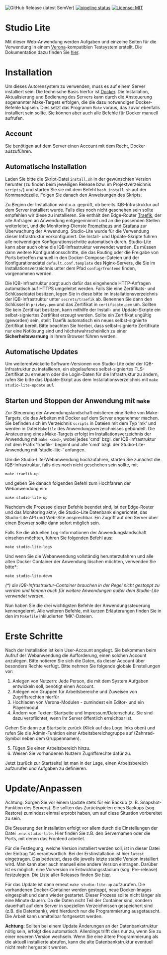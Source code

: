 ![GitHub Release (latest SemVer)](https://img.shields.io/github/v/release/iqb-berlin/studio-lite)
[![pipeline status](https://scm.cms.hu-berlin.de/iqb/studio-lite/badges/main/pipeline.svg)](https://scm.cms.hu-berlin.de/iqb/studio-lite/-/commits/main)
[![License: MIT](https://img.shields.io/badge/License-MIT-yellow.svg)](https://opensource.org/licenses/MIT)

# Studio Lite

Mit dieser Web-Anwendung werden Aufgaben und einzelne Seiten für die Verwendung in einem [Verona](https://verona-interfaces.github.io)-kompatiblen
Testsystem erstellt.
Die Dokumentation dazu finden Sie [hier](https://iqb-berlin.github.io/).

# Installation
Um dieses Autorensystem zu verwenden, muss es auf einem Server installiert sein.
Die technische Basis hierfür ist [Docker](https://www.docker.com/).
Die Installation, Aktualisierung und Bedienung des Servers kann durch die Ansteuerung sogenannter Make-Targets erfolgen,
die die dazu notwendigen Docker-Befehle kapseln.
Dies setzt das Programm `Make` voraus, das zuvor ebenfalls installiert sein sollte.
Sie können aber auch alle Befehle für Docker manuell aufrufen.

## Account
Sie benötigen auf dem Server einen Account mit dem Recht, Docker auszuführen.

## Automatische Installation
Laden Sie bitte die Skript-Datei `install.sh` in der gewünschten Version herunter
(zu finden beim jeweiligen Release bzw. im Projektverzeichnis `scripts/`) und
starten Sie sie mit dem Befehl `bash install.sh` auf der Kommandozeile.
Folgen Sie danach den Anweisungen des Skripts.

Zu Beginn der Installation wird u.a. geprüft, ob bereits IQB-Infrastruktur auf dem Server installiert wurde.
Falls dies noch nicht geschehen sein sollte empfehlen wir diese zu installieren. Sie enthält den Edge-Router
[Traefik](https://traefik.io/), der alle Anfragen an Anwendung entgegennimmt und an die passenden Stellen weiterleitet,
und die Monitoring-Dienste [Prometheus](https://prometheus.io/) und [Grafana](https://grafana.com/) zur Überwachung der
Anwendung.
Studio-Lite wurde für die Verwendung dieser Infrastruktur vorkonfiguriert. Die Install- und Update-Skripte führen alle
notwendigen Konfigurationsschritte automatisch durch.
Studio-Lite kann aber auch ohne die IQB-Infrastruktur verwendet werden. Es müssen dann weitere Konfigurationsschritte,
die das Routing oder die Freigabe von Ports betreffen manuell in den Docker-Compose-Dateien und der Konfigurationsdatei
`default.conf.template` des Nginx-Servers, die Sie im Installationsverzeichnis unter dem Pfad `config/frontend` finden,
vorgenommen werden.

Die IQB-Infrastruktur sorgt auch dafür das eingehende HTTP-Anfragen automatisch auf HTTPS umgeleitet werden.
Falls Sie eine Zertifikats- und Schlüsseldatei besitzen,
legen Sie in diese bitte im Installationsverzeichnis der IQB-Infrastruktur unter `secrets/traefik` ab.
Benennen Sie dann den Schlüssel in `privkey.pem` und das Zertifikat in `certificate.pem` um.
Sollten Sie kein Zertifikat besitzen, kann mithilfe der Install- und Update-Skripte ein selbst-signiertes Zertifikat
erzeugt werden.
Sollte ein Zertifikat ungültig (geworden) sein, stellt Traefik automatisch ein neues selbst-signierte Zertifikat bereit.
Bitte beachten Sie hierbei, dass selbst-signierte Zertifikate nur eine Notlösung sind und höchstwahrscheinlich zu einer
**Sicherheitswarnung** in Ihrem Browser führen werden.

## Automatische Updates
Um weiterentwickelte Software-Versionen von Studio-Lite oder der IQB-Infrastruktur zu installieren,
ein abgelaufenes selbst-signiertes TLS-Zertifikat zu erneuern
oder die Login-Daten für die Infrastruktur zu ändern,
rufen Sie bitte das Update-Skript aus dem Installationsverzeichnis mit `make studio-lite-update` auf.

## Starten und Stoppen der Anwendung mit  `make`
Zur Steuerung der Anwendungslandschaft existieren eine Reihe von Make-Targets,
die das Arbeiten mit Docker auf dem Server angenehmer machen.
Sie befinden sich im Verzeichnis `scripts` in Dateien mit dem Typ 'mk' und
werden in Datei `Makefile` des Anwendungsverzeichnisses gebündelt.
Die Ansteuerung eines Make-Targets erfolgt im Installationsverzeichnis der Anwendung mit `make <cmd>`,
wobei jedes 'cmd' bzgl. der IQB-Infrastruktur mit dem Präfix 'traefik-' beginnt und
alle 'cmd' bzgl. der Studio-Lite-Anwendung mit 'studio-lite-' anfangen.

Um die Studio-Lite-Webanwendung hochzufahren, starten Sie zunächst die IQB-Infrastruktur,
falls dies noch nicht geschehen sein sollte, mit
```
make traefik-up
```
und geben Sie danach folgenden Befehl zum Hochfahren der Webanwendung ein:
```
make studio-lite-up
```

Nachdem die Prozesse dieser Befehle beendet sind, ist der Edge-Router und das Monitoring aktiv, die Studio-Lite
Datenbank eingerichtet, das Studio-Lite API und Web-Site ansprechbar.
Ein Zugriff auf den Server über einen Browser sollte dann sofort möglich sein.

Falls Sie die aktuellen Log-Informationen der Anwendungslandschaft einsehen möchten,
führen Sie folgenden Befehl aus:
````
make studio-lite-logs
````

Und wenn Sie die Webanwendung vollständig herunterzufahren und alle alten Docker Container der Anwendung löschen möchten,
verwenden Sie bitte*:

````
make studio-lite-down
````
_(*) die IQB-Infrastruktur-Container brauchen in der Regel nicht gestoppt zu werden und können auch für weitere
Anwendungen außer dem Studio-Lite verwendet werden._

Nun haben Sie die drei wichtigsten Befehle der Anwendungssteuerung kennengelernt.
Alle weiteren Befehle, mit kurzen Erläuterungen finden Sie in den im `Makefile` inkludierten 'MK'-Dateien.

# Erste Schritte
Nach der Installation ist kein User-Account angelegt. Sie bekommen beim Aufruf der Webanwendung die Aufforderung,
einen solchen Account anzulegen.
Bitte notieren Sie sich die Daten, da dieser Account über besondere Rechte verfügt.
Bitte nehmen Sie folgende globale Einstellungen vor:

1. Anlegen von Nutzern: Jede Person, die mit dem System Aufgaben entwickeln soll, benötigt einen Account.
2. Anlegen von Gruppen für Arbeitsbereiche und Zuweisen von Zugriffsrechten hierfür
3. Hochladen von Verona-Modulen - zumindest ein Editor- und ein Playermodul
4. Ändern von Texten: Startseite und Impressum/Datenschutz.
Sie sind dazu verpflichtet, wenn Ihr Server öffentlich erreichbar ist.

Gehen Sie dann zur Startseite zurück (Klick auf das Logo links oben) und
rufen Sie die Admin-Funktion einer Arbeitsbereichsgruppe auf (Zahnrad-Symbol neben dem Gruppennamen).

5. Fügen Sie einen Arbeitsbereich hinzu.
6. Weisen Sie vorhandenen Nutzern Zugriffsrechte dafür zu.

Jetzt (zurück zur Startseite) ist man in der Lage, einen Arbeitsbereich aufzurufen und Aufgaben zu definieren.

# Update/Anpassen
Achtung: Sorgen Sie vor einem Update stets für ein Backup (z. B. Snapshot-Funktion des Servers).
Sie sollten das Zurückspielen eines Backups (sog. Restore) zumindest einmal erprobt haben,
um auf diese Situation vorbereitet zu sein.

Die Steuerung der Installation erfolgt vor allem durch die Einstellungen der Datei `.env.studio-lite`.
Hier finden Sie z.B. den Servernamen oder die Ports, mit denen das Frontend arbeitet.

Für die Festlegung, welche Version installiert werden soll, ist in dieser Datei der Eintrag `TAG` verantwortlich.
Bei der Erstinstallation ist hier `latest` eingetragen.
Das bedeutet, dass die jeweils letzte stabile Version installiert wird.
Man kann aber auch manuell eine andere Version eintragen.
Darüber ist es möglich, eine Vorversion im Entwicklungsstadium (sog. Pre-release) festzulegen.
Die Liste aller Releases finden Sie [hier](https://github.com/iqb-berlin/studio-lite/releases).

Für das Update ist dann erneut `make studio-lite-up` aufzurufen.
Die vorhandenen Docker-Container werden gestoppt,
neue Docker-Images eingespielt und dann wieder gestartet.
Dieser Prozess sollte nicht länger als eine Minute dauern.
Da die Daten nicht Teil der Container sind,
sondern dauerhaft auf dem Server in speziellen Verzeichnissen gespeichert sind (z.B. die Datenbank),
wird hierdurch nur die Programmierung ausgetauscht.
Die Arbeit kann unmittelbar fortgesetzt werden.

**Achtung:** Sollten bei einem Update Änderungen an der Datenbankstruktur nötig sein,
erfolgt dies automatisch.
Allerdings trifft dies nur zu, wenn Sie zu einer neueren Version wechseln.
Wenn Sie eine ältere Programmierung als die aktuell installierte abrufen,
kann die alte Datenbankstruktur eventuell nicht mehr hergestellt werden.
